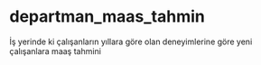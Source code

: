 # departman_maas_tahmin
İş yerinde ki çalışanların yıllara göre olan deneyimlerine göre yeni çalışanlara maaş tahmini

